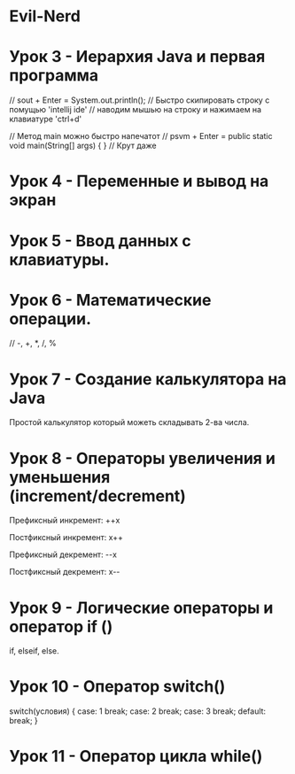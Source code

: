 # Evil-Nerd
# Урок 3 - Иерархия Java и первая программа

// sout + Enter = System.out.println();
// Быстро скипировать строку с помущью 'intellij ide'
// наводим мышью на строку и нажимаем на клавиатуре 'ctrl+d'

// Метод main можно быстро напечатот
// psvm + Enter = public static void main(String[] args) { }
// Крут даже

# Урок 4 - Переменные и вывод на экран

# Урок 5 - Ввод данных с клавиатуры. 

# Урок 6 - Математические операции.
// -, +, *, /, %

# Урок 7 - Создание калькулятора на Java
Простой калькулятор который можеть складывать 2-ва числа. 


# Урок 8 - Операторы увеличения и уменьшения (increment/decrement)
Префиксный инкремент: 
++x

Постфиксный инкремент: 
x++ 

Префиксный декремент:
--x

Постфиксный декремент:
x--

# Урок 9 - Логические операторы и оператор if ()
if, elseif, else. 


# Урок 10 - Оператор switch()
switch(условия)
{
	case: 1 break;
	case: 2 break; 
	case: 3 break; 
	default: break; 
}

# Урок 11 - Оператор цикла while()
